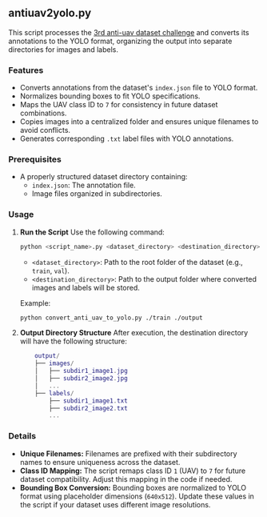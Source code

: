 ## antiuav2yolo.py
This script processes the [3rd anti-uav dataset challenge](https://anti-uav.github.io/dataset/) and converts its annotations to the YOLO format, organizing the output into separate directories for images and labels.
### Features

- Converts annotations from the dataset's `index.json` file to YOLO format.
- Normalizes bounding boxes to fit YOLO specifications.
- Maps the UAV class ID to `7` for consistency in future dataset combinations.
- Copies images into a centralized folder and ensures unique filenames to avoid conflicts.
- Generates corresponding `.txt` label files with YOLO annotations.

### Prerequisites

- A properly structured dataset directory containing:
    - `index.json`: The annotation file.
    - Image files organized in subdirectories.

### Usage
1. **Run the Script** Use the following command:
    ```bash
    python <script_name>.py <dataset_directory> <destination_directory>
    ```
    - `<dataset_directory>`: Path to the root folder of the dataset (e.g., `train`, `val`).
    - `<destination_directory>`: Path to the output folder where converted images and labels will be stored.

    Example:
    ```bash
    python convert_anti_uav_to_yolo.py ./train ./output
    ```

2. **Output Directory Structure** After execution, the destination directory will have the following structure:
    ```lua
        output/
        ├── images/
        │   ├── subdir1_image1.jpg
        │   ├── subdir2_image2.jpg
        │   ...
        ├── labels/
            ├── subdir1_image1.txt
            ├── subdir2_image2.txt
            ...
    ```
### Details

- **Unique Filenames:** Filenames are prefixed with their subdirectory names to ensure uniqueness across the dataset.
- **Class ID Mapping:** The script remaps class ID `1` (UAV) to `7` for future dataset compatibility. Adjust this mapping in the code if needed.
- **Bounding Box Conversion:** Bounding boxes are normalized to YOLO format using placeholder dimensions (`640x512`). Update these values in the script if your dataset uses different image resolutions.

